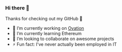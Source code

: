 ### Hi there 👋

Thanks for checking out my GitHub 🙏

- 🔭 I’m currently working on [Ovation](https://ovt.app/)
- 🌱 I’m currently learning Ethereum
- 👯 I’m looking to collaborate on awesome projects
- ⚡ Fun fact: I've never actually been employed in IT
